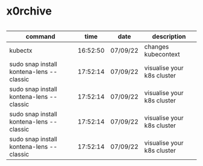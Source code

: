 # x0rchive


```bash
```

| command | time | date | description |
| ------- | ---- | ---- | ----------- |
| kubectx | 16:52:50 | 07/09/22 | changes kubecontext |
| sudo snap install kontena-lens --classic | 17:52:14 | 07/09/22 | visualise your k8s cluster |
| sudo snap install kontena-lens --classic | 17:52:14 | 07/09/22 | visualise your k8s cluster |
| sudo snap install kontena-lens --classic | 17:52:14 | 07/09/22 | visualise your k8s cluster |
| sudo snap install kontena-lens --classic | 17:52:14 | 07/09/22 | visualise your k8s cluster |
